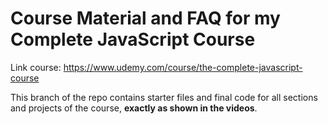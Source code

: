 # Course Material and FAQ for my Complete JavaScript Course

Link course: <https://www.udemy.com/course/the-complete-javascript-course>

This branch of the repo contains starter files and final code for all sections and projects of the course, **exactly as shown in the videos**.
